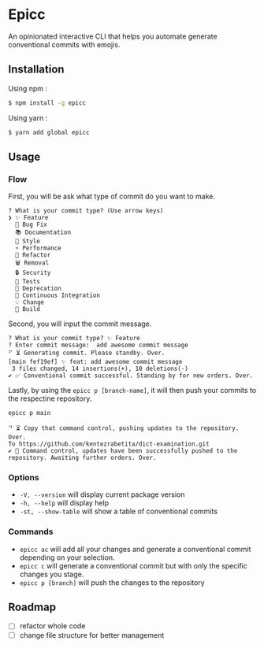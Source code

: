 # Epicc

An opinionated interactive CLI that helps you automate generate conventional commits with emojis.

## Installation

Using npm :

```sh
$ npm install -g epicc
```

Using yarn :

```sh
$ yarn add global epicc
```

## Usage

### Flow

First, you will be ask what type of commit do you want to make.

```
? What is your commit type? (Use arrow keys)
❯ ✨ Feature
  🐞 Bug Fix
  📚 Documentation
  🎨 Style
  ⚡️ Performance
  🔨 Refactor
  🗑️ Removal
  🔒 Security
  🚨 Tests
  💩 Deprecation
  💚 Continuous Integration
  💡 Change
  🔧 Build
```

Second, you will input the commit message.

```
? What is your commit type? ✨ Feature
? Enter commit message:  add awesome commit message
⠋ ⏳ Generating commit. Please standby. Over.
[main fef19ef] ✨ feat: add awesome commit message
 3 files changed, 14 insertions(+), 10 deletions(-)
✔ ✅ Conventional commit successful. Standing by for new orders. Over.
```

Lastly, by using the `epicc p [branch-name]`, it will then push your commits to the respectine repository.

```sh
epicc p main
```

```
⠙ ⏳ Copy that command control, pushing updates to the repository. Over.
To https://github.com/kentezrabetita/dict-examination.git
✔ 🚀 Command control, updates have been successfully pushed to the repository. Awaiting further orders. Over.
```

### Options

- `-V, --version` will display current package version
- `-h, --help` will display help
- `-st, --show-table` will show a table of conventional commits

### Commands

- `epicc ac` will add all your changes and generate a conventional commit depending on your selection.
- `epicc c` will generate a conventional commit but with only the specific changes you stage.
- `epicc p [branch]` will push the changes to the repository

## Roadmap

- [ ] refactor whole code
- [ ] change file structure for better management
